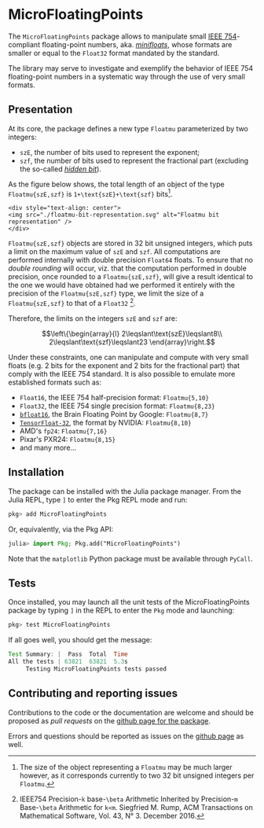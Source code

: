 # MicroFloatingPoints

The `MicroFloatingPoints` package allows to manipulate small [IEEE 754](https://en.wikipedia.org/wiki/IEEE_754)-compliant floating-point numbers, aka. [*minifloats*](https://en.wikipedia.org/wiki/Minifloat), whose formats are smaller or equal to the `Float32` format mandated by the standard.

The library may serve to investigate and exemplify the behavior of IEEE 754 floating-point numbers in a systematic way through the use of very small formats.

## Presentation

At its core, the package defines a new type `Floatmu` parameterized by two integers:

- `szE`, the number of bits used to represent the exponent;
- `szf`, the number of bits used to represent the fractional part (excluding the so-called [*hidden bit*](https://en.wikipedia.org/wiki/Significand#The_hidden_bit_in_floating_point)).

As the figure below shows, the total length of an object of the type `Floatmu{szE,szf}` is ``1+\text{szE}+\text{szf}`` bits[^1].

[^1]: The size of the object representing a `Floatmu` may be much larger however, as it corresponds currently to two 32 bit unsigned integers per `Floatmu`.

```@raw html
<div style="text-align: center">
<img src="./floatmu-bit-representation.svg" alt="Floatmu bit representation" />
</div>
```

`Floatmu{szE,szf}` objects are stored in 32 bit unsigned integers, which puts a limit on the maximum value of `szE` and `szf`. All computations are performed internally with double precision `Float64` floats. To ensure that no *double rounding* will occur, viz. that the computation performed in double precision, once rounded to a `Floatmu{szE,szf}`, will give a result identical to the one we would have obtained had we performed it entirely with the precision of the `Floatmu{szE,szf}` type, we limit the size of a `Floatmu{szE,szf}` to that of a `Float32` [^Rump2016].

[^Rump2016]: IEEE754 Precision-``k`` base-``\beta`` Arithmetic Inherited by Precision-``m`` Base-``\beta`` Arithmetic for ``k<m``. Siegfried M. Rump, ACM Transactions on Mathematical Software, Vol. 43, N° 3. December 2016.

Therefore, the limits on the integers `szE` and `szf` are:

```math
\left\{\begin{array}{l}
2\leqslant\text{szE}\leqslant8\\
2\leqslant\text{szf}\leqslant23
\end{array}\right.
```

Under these constraints, one can manipulate and compute with very small floats (e.g. 2 bits for the exponent and 2 bits for the fractional part) that comply with the IEEE 754 standard.
It is also possible to emulate more established formats such as:

- `Float16`, the IEEE 754 half-precision format: `Floatmu{5,10}`
- `Float32`, the IEEE 754 single precision format: `Floatmu{8,23}`
- [`bfloat16`](https://en.wikipedia.org/wiki/Bfloat16_floating-point_format), the Brain Floating Point by Google: `Floatmu{8,7}`
- [`TensorFloat-32`](https://blogs.nvidia.com/blog/2020/05/14/tensorfloat-32-precision-format/), the format by NVIDIA: `Floatmu{8,10}`
- AMD's `fp24`: `Floatmu{7,16}`
- Pixar's PXR24: `Floatmu{8,15}`
- and many more…

## Installation

The package can be installed with the Julia package manager. From the Julia REPL, type `]` to enter the Pkg REPL mode and run:

```julia
pkg> add MicroFloatingPoints
```

Or, equivalently, via the Pkg API:

```julia
julia> import Pkg; Pkg.add("MicroFloatingPoints")
```

Note that the `matplotlib` Python package must be available through `PyCall`.


## Tests

Once installed, you may launch all the unit tests of the MicroFloatingPoints package by typing `]` in the REPL to enter the `Pkg` mode and launching:

```julia
pkg> test MicroFloatingPoints
```

If all goes well, you should get the message:

```julia
Test Summary: |  Pass  Total  Time
All the tests | 63821  63821  5.3s
     Testing MicroFloatingPoints tests passed 

```

## Contributing and reporting issues

Contributions to the code or the documentation are welcome and should be proposed as *pull requests* on the [github page for the package](https://github.com/goualard-f/MicroFloatingPoints.jl/pulls). 

Errors and questions should be reported as issues on the [github page](https://github.com/goualard-f/MicroFloatingPoints.jl/issues) as well.

